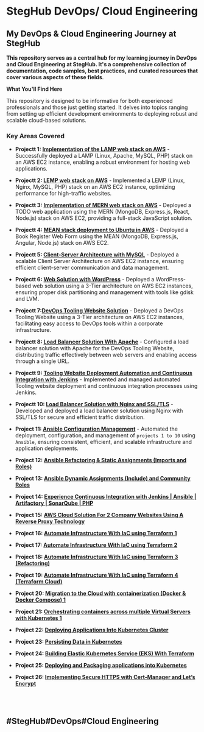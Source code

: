 # StegHub DevOps/ Cloud Engineering

## My DevOps & Cloud Engineering Journey at StegHub

__This repository serves as a central hub for my learning journey in DevOps and Cloud Engineering at StegHub. It's a comprehensive collection of documentation, code samples, best practices, and curated resources that cover various aspects of these fields__.

__What You'll Find Here__

This repository is designed to be informative for both experienced professionals and those just getting started. It delves into topics ranging from setting up efficient development environments to deploying robust and scalable cloud-based solutions.

### Key Areas Covered

- __Projectt 1: [Implementation of the LAMP web stack on AWS](https://github.com/francdomain/StegHub_DevOps-Cloud_Engineering/blob/main/LAMP_STACK/lamp-stack-documentation.md)__ - Successfully deployed a LAMP (Linux, Apache, MySQL, PHP) stack on an AWS EC2 instance, enabling a robust environment for hosting web applications.

- __Projectt 2: [LEMP web stack on AWS](https://github.com/francdomain/StegHub_DevOps-Cloud_Engineering/blob/main/LEMP_STACK/lemp_stack_implementation.md)__ - Implemented a LEMP (Linux, Nginx, MySQL, PHP) stack on an AWS EC2 instance, optimizing performance for high-traffic websites.

- __Projectt 3: [Implementation of MERN web stack on AWS](https://github.com/francdomain/StegHub_DevOps-Cloud_Engineering/blob/main/MERN_WEB_STACK/mern_web_stack_implementation.md)__ - Deployed a TODO web application using the MERN (MongoDB, Express.js, React, Node.js) stack on AWS EC2, providing a full-stack JavaScript solution.

- __Projectt 4: [MEAN stack deployment to Ubuntu in AWS](https://github.com/francdomain/StegHub_DevOps-Cloud_Engineering/blob/main/MEAN_STACK/mean_stack_implementation.md)__ - Deployed a Book Register Web Form using the MEAN (MongoDB, Express.js, Angular, Node.js) stack on AWS EC2.

- __Projectt 5: [Client-Server Architecture with MySQL](https://github.com/francdomain/StegHub_DevOps-Cloud_Engineering/blob/main/Client-Server-Architecture/client_server_architecture.md)__ - Deployed a scalable Client Server Architecture on AWS EC2 instance, ensuring efficient client-server communication and data management.

- __Projectt 6: [Web Solution with WordPress](https://github.com/francdomain/StegHub_DevOps-Cloud_Engineering/blob/main/web-solution-with-wordpress/web_solution_with_wordpress.md)__ - Deployed a WordPress-based web solution using a 3-Tier architecture on AWS EC2 instances, ensuring proper disk partitioning and management with tools like gdisk and LVM.

- __Projectt 7:[DevOps Tooling Website Solution](https://github.com/francdomain/StegHub_DevOps-Cloud_Engineering/blob/main/DevOps-Tooling-Website-Solution/devops_tooling_website_solution.md)__ - Deployed a DevOps Tooling Website using a 3-Tier architecture on AWS EC2 instances, facilitating easy access to DevOps tools within a corporate infrastructure.

- __Projectt 8: [Load Balancer Solution With Apache](https://github.com/francdomain/StegHub_DevOps-Cloud_Engineering/blob/main/Load-Balancer-Solution-With-Apache/Load_Balancer_Solution_With_Apache.md)__ - Configured a load balancer solution with Apache for the DevOps Tooling Website, distributing traffic effectively between web servers and enabling access through a single URL.

- __Projectt 9: [Tooling Website Deployment Automation and Continuous Integration with Jenkins](https://github.com/francdomain/StegHub_DevOps-Cloud_Engineering/blob/main/Tooling-Website-Deployment-Automation-With-CI/Tooling_Website_Deploment_With_CI.md)__ - Implemented and managed automated Tooling website deployment and continuous integration processes using Jenkins.

- __Projectt 10: [Load Balancer Solution with Nginx and SSL/TLS](https://github.com/francdomain/StegHub_DevOps-Cloud_Engineering/blob/main/Load-Balancer-Solution-With-Nginx-And-SSL/Load_Balancer_Solution_With_Nginx_And_SSL-TLS.md)__ - Developed and deployed a load balancer solution using Nginx with SSL/TLS for secure and efficient traffic distribution.

- __Project 11: [Ansible Configuration Management](https://github.com/francdomain/StegHub_DevOps-Cloud_Engineering/blob/main/Ansible-Configuration-Management/Ansible_Configuration_Management.md)__ - Automated the deployment, configuration, and management of `projects 1 to 10` using `Ansible`, ensuring consistent, efficient, and scalable infrastructure and application deployments.

- __Project 12: [Ansible Refactoring & Static Assignments (Imports and Roles)](https://github.com/francdomain/StegHub_DevOps-Cloud_Engineering/blob/main/Ansible-Refactoring-and-Static-Assignments/Ansible_Refactoring_and_Static_Assignments.md)__

- __Project 13: [Ansible Dynamic Assignments (Include) and Community Roles](https://github.com/francdomain/StegHub_DevOps-Cloud_Engineering/blob/main/Ansible-Dynamic-Assignments/Ansible_Dynamic_Assignments.md)__

- __Project 14: [Experience Continuous Integration with Jenkins | Ansible | Artifactory | SonarQube | PHP](https://github.com/francdomain/StegHub_DevOps-Cloud_Engineering/blob/main/Continuous%20Integration%20with%20Jenkins%20%7C%20Ansible%20%7C%20Artifactory%20%7C%20SonarQube%20%7C%20PHP/project-14.md)__

- __Project 15: [AWS Cloud Solution For 2 Company Websites Using A Reverse Proxy Technology](https://github.com/francdomain/StegHub_DevOps-Cloud_Engineering/blob/main/AWS_Cloud_Solution_For_2_Company_Websites_Using_A_Reverse_Proxy_Technology/project_15.md)__

- __Project 16: [Automate Infrastructure With IaC using Terraform 1](https://github.com/francdomain/StegHub_DevOps-Cloud_Engineering/blob/main/Automate_Infrastructure_With_IaC_using_Terraform/project_16.md)__

- __Project 17: [Automate Infrastructure With IaC using Terraform 2](https://github.com/francdomain/StegHub_DevOps-Cloud_Engineering/blob/main/Automate_Infrastructure_With_IaC_using_Terraform_2/project_17.md)__

- __Project 18: [Automate Infrastructure With IaC using Terraform 3 (Refactoring)](https://github.com/francdomain/StegHub_DevOps-Cloud_Engineering/blob/main/Automate_Infrastructure_With_IaC_using_Terraform_3/project_18.md)__

- __Project 19: [Automate Infrastructure With IaC using Terraform 4 (Terraform Cloud)](https://github.com/francdomain/StegHub_DevOps-Cloud_Engineering/blob/main/Automate_Infrastructure_With_IaC_using_Terraform_4/project_19.md)__

- __Project 20: [Migration to the Сloud with containerization (Docker & Docker Compose) 1](https://github.com/francdomain/StegHub_DevOps-Cloud_Engineering/blob/main/Migration_to_the_%D0%A1loud_with_containerization.Docker_%26_Docker-Compose/project_20.md)__

- __Project 21: [Orchestrating containers across multiple Virtual Servers with Kubernetes 1](https://github.com/francdomain/StegHub_DevOps-Cloud_Engineering/blob/main/Orchestrating_containers_across_multiple_Virtual_Servers_with_Kubernetes/project_21.md)__

- __Project 22: [Deploying Applications Into Kubernetes Cluster](https://github.com/francdomain/StegHub_DevOps-Cloud_Engineering/tree/main/Deploying_Applications_Into_Kubernetes_Cluster)__

- __Project 23: [Persisting Data in Kubernetes](https://github.com/francdomain/StegHub_DevOps-Cloud_Engineering/blob/main/Persisting_Data_in_Kubernetes/project_23.md)__

- __Project 24: [Building Elastic Kubernetes Service (EKS) With Terraform](https://github.com/francdomain/StegHub_DevOps-Cloud_Engineering/tree/main/Building_Elastic_Kubernetes_Service_(EKS)_With_Terraform)__

- __Project 25: [Deploying and Packaging applications into Kubernetes](https://github.com/francdomain/StegHub_DevOps-Cloud_Engineering/blob/main/Deploying_and_Packaging_applications_into_Kubernetes/project_25.md)__

- __Project 26: [Implementing Secure HTTPS with Cert-Manager and Let’s Encrypt](https://github.com/francdomain/StegHub_DevOps-Cloud_Engineering/blob/main/Implementing_Secure_HTTPS_with_Cert-Manager_and_Let%E2%80%99s_Encrypt/project_26.md)__

<br>
<br>


## #StegHub#DevOps#Cloud Engineering

